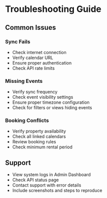 # Troubleshooting Guide

## Common Issues

### Sync Fails
- Check internet connection
- Verify calendar URL
- Ensure proper authentication
- Check API rate limits

### Missing Events
- Verify sync frequency
- Check event visibility settings
- Ensure proper timezone configuration
- Check for filters or views hiding events

### Booking Conflicts
- Verify property availability
- Check all linked calendars
- Review booking rules
- Check minimum rental period

## Support
- View system logs in Admin Dashboard
- Check API status page
- Contact support with error details
- Include screenshots and steps to reproduce
